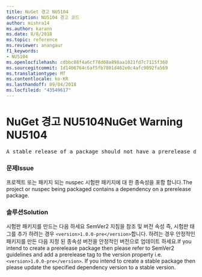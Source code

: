 ```yaml
---
title: NuGet 경고 NU5104
description: NU5104 경고 코드
author: mishra14
ms.author: karann
ms.date: 8/8/2018
ms.topic: reference
ms.reviewer: anangaur
f1_keywords:
- NU5104
ms.openlocfilehash: cdbbc08f4a6cf78d08a898aa1021fd7c7115f360
ms.sourcegitcommit: 1d1406764c6af5fb7801d462e0c4afc9092fa569
ms.translationtype: MT
ms.contentlocale: ko-KR
ms.lasthandoff: 09/04/2018
ms.locfileid: "43549617"
---
```

# <a name="nuget-warning-nu5104"></a><span data-ttu-id="5d1eb-103">NuGet 경고 NU5104</span><span class="sxs-lookup"><span data-stu-id="5d1eb-103">NuGet Warning NU5104</span></span>
<pre>A stable release of a package should not have a prerelease dependency. Either modify the version spec of dependency "NuGet.Versioning [4.7.0-preview4.5065, )" or update the version field in the nuspec.</pre>

### <a name="issue"></a><span data-ttu-id="5d1eb-104">문제</span><span class="sxs-lookup"><span data-stu-id="5d1eb-104">Issue</span></span>

<span data-ttu-id="5d1eb-105">프로젝트 또는 패키지 되는 nuspec 시험판 패키지에 대 한 종속성을 포함 합니다.</span><span class="sxs-lookup"><span data-stu-id="5d1eb-105">The project or nuspec being packaged contains a dependency on a prerelease package.</span></span>


### <a name="solution"></a><span data-ttu-id="5d1eb-106">솔루션</span><span class="sxs-lookup"><span data-stu-id="5d1eb-106">Solution</span></span>

<span data-ttu-id="5d1eb-107">시험판 패키지를 만드는 다음 하세요 SemVer2 지침을 참조 및 버전 속성 즉, 시험판 태그를 추가 하려는 경우 `<version>1.0.0-pre</version>`합니다. 하려는 경우 안정적인 패키지를 만든 다음 지정 된 종속성 버전을 안정적인 버전으로 업데이트 하세요.</span><span class="sxs-lookup"><span data-stu-id="5d1eb-107">If you intend to create a prerelease package then please refer to SemVer2 guidelines and add a prerelease tag to the version property i.e. `<version>1.0.0-pre</version>`. If you intend to create a stable package then please update the specified dependency version to a stable version.</span></span>

